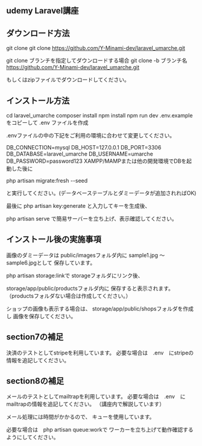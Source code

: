 ## udemy Laravel講座

## ダウンロード方法

git clone
git clone https://github.com/Y-Minami-dev/laravel_umarche.git

git clone ブランチを指定してダウンロードする場合
git clone -b ブランチ名 https://github.com/Y-Minami-dev/laravel_umarche.git

もしくはzipファイルでダウンロードしてください。

## インストール方法

cd laravel_umarche
composer install
npm install
npm run dev
.env.example をコピーして .env ファイルを作成

.envファイルの中の下記をご利用の環境に合わせて変更してください。

DB_CONNECTION=mysql
DB_HOST=127.0.0.1
DB_PORT=3306
DB_DATABASE=laravel_umarche
DB_USERNAME=umarche
DB_PASSWORD=password123
XAMPP/MAMPまたは他の開発環境でDBを起動した後に

php artisan migrate:fresh --seed

と実行してください。(データベーステーブルとダミーデータが追加されればOK)

最後に php artisan key:generate と入力してキーを生成後、

php artisan serve で簡易サーバーを立ち上げ、表示確認してください。

## インストール後の実施事項

画像のダミーデータは
public/imagesフォルダ内に
sample1.jpg ～ sample6.jpgとして
保存しています。

php artisan storage:linkで
storageフォルダにリンク後、

storage/app/public/productsフォルダ内に
保存すると表示されます。
（productsフォルダない場合は作成してください。）

ショップの画像も表示する場合は、
storage/app/public/shopsフォルダを作成し
画像を保存してください。

## section7の補足

決済のテストとしてstripeを利用しています。
必要な場合は　.env　にstripeの情報を追記してください。

## section8の補足

メールのテストとしてmailtrapを利用しています。
必要な場合は　.env　にmailtrapの情報を追記してください。
（講座内で解説しています）

メール処理には時間がかかるので、
キューを使用しています。

必要な場合は　php artisan queue:workで
ワーカーを立ち上げて動作確認するようにしてください。